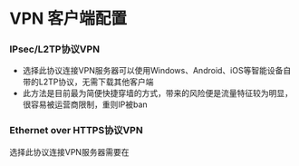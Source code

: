 # VPN 客户端配置

### IPsec/L2TP协议VPN

* 选择此协议连接VPN服务器可以使用Windows、Android、iOS等智能设备自带的L2TP协议，无需下载其他客户端
* 此方法是目前最为简便快捷穿墙的方式，带来的风险便是流量特征较为明显，很容易被运营商限制，重则IP被ban

### Ethernet over HTTPS协议VPN

选择此协议连接VPN服务器需要在



